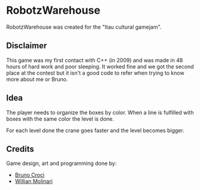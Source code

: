 RobotzWarehouse
===============

RobotzWarehouse was created for the "Itau cultural gamejam".

Disclaimer
----------

This game was my first contact with C++ (in 2009) and was made in 48 hours of
hard work and poor sleeping. It worked fine and we got the second place at the
contest but it isn't a good code to refer when trying to know more about me or
Bruno.

Idea
----

The player needs to organize the boxes by color. When a line is fulfilled with
boxes with the same color the level is done.

For each level done the crane goes faster and the level becomes bigger.

Credits
-------

Game design, art and programming done by:

* [Bruno Croci](http://crocidb.com/blog)
* [Willian Molinari](http://pothix.com/blog)
